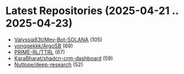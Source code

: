 # Latest Repositories (2025-04-21 .. 2025-04-23)

- [Valyssia83t/Mev-Bot-SOLANA](https://github.com/Valyssia83t/Mev-Bot-SOLANA) (105)
- [yonggekkk/ArgoSB](https://github.com/yonggekkk/ArgoSB) (69)
- [PRIME-RL/TTRL](https://github.com/PRIME-RL/TTRL) (67)
- [KaraBharat/shadcn-crm-dashboard](https://github.com/KaraBharat/shadcn-crm-dashboard) (59)
- [Nutlope/deep-research](https://github.com/Nutlope/deep-research) (52)
